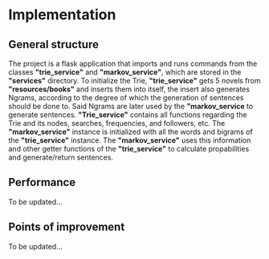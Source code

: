# Implementation
## General structure
The project is a flask application that imports and runs commands from the classes **"trie_service"** and **"markov_service"**, which are stored in the **"services"** directory. To initialize the Trie, **"trie_service"** gets 5 novels from **"resources/books"** and inserts them into itself, the insert also generates Ngrams, according to the degree of which the generation of sentences should be done to. Said Ngrams are later used by the **"markov_service** to generate sentences. **"Trie_service"** contains all functions regarding the Trie and its nodes, searches, frequencies, and followers, etc.
The **"markov_service"** instance is initialized with all the words and bigrams of the **"trie_service"** instance. The **"markov_service"** uses this information and other getter functions of the **"trie_service"** to calculate propabilities and generate/return sentences.

## Performance
To be updated...

## Points of improvement
To be updated...

